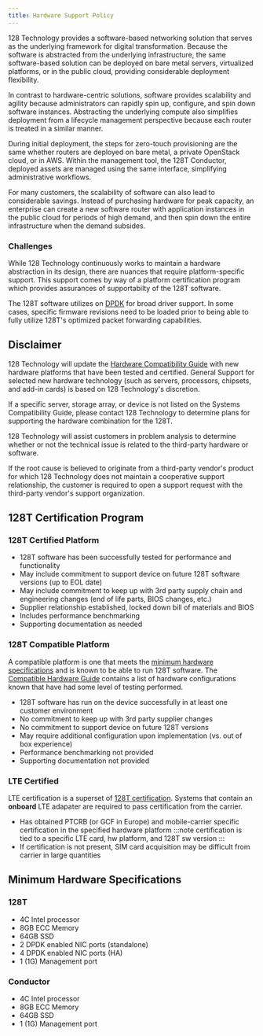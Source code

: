 ```yaml
---
title: Hardware Support Policy
---
```


128 Technology provides a software-based networking solution that serves as the underlying framework for digital transformation. Because the software is abstracted from the underlying infrastructure, the same software-based solution can be deployed on bare metal servers, virtualized platforms, or in the public cloud, providing considerable deployment flexibility.

In contrast to hardware-centric solutions, software provides scalability and agility because administrators can rapidly spin up, configure, and spin down software instances. Abstracting the underlying compute also simplifies deployment from a lifecycle management perspective because each router is treated in a similar manner.

During initial deployment, the steps for zero-touch provisioning are the same whether routers are deployed on bare metal, a private OpenStack cloud, or in AWS. Within the management tool, the 128T Conductor, deployed assets are managed using the same interface, simplifying administrative workflows.

For many customers, the scalability of software can also lead to considerable savings. Instead of purchasing hardware for peak capacity, an enterprise can create a new software router with application instances in the public cloud for periods of high demand, and then spin down the entire infrastructure when the demand subsides.

### Challenges

While 128 Technology continuously works to maintain a hardware abstraction in its design, there are nuances that require platform-specific support. This support comes by way of a platform certification program which provides assurances of supportabilty of the 128T software.

The 128T software utilizes on [DPDK](https://www.dpdk.org) for broad driver support. In some cases, specific firmware revisions need to be loaded prior to being able to fully utilize 128T's optimized packet forwarding capabilities.

## Disclaimer

128 Technology will update the [Hardware Compatibility Guide](marisa.please.provide) with new hardware platforms that have been tested and certified. General Support for selected new hardware technology (such as servers, processors, chipsets, and add-in cards) is based on 128 Technology's discretion.

If a specific server, storage array, or device is not listed on the Systems Compatibility Guide, please contact 128 Technology to determine plans for supporting the hardware combination for the 128T.

128 Technology will assist customers in problem analysis to determine whether or not the technical issue is related to the third-party hardware or software.

If the root cause is believed to originate from a third-party vendor's product for which 128 Technology does not maintain a cooperative support relationship, the customer is required to open a support request with the third-party vendor's support organization.

## 128T Certification Program

### 128T Certified Platform

* 128T software has been successfully tested for performance and functionality
* May include commitment to support device on future 128T software versions (up to EOL date)
* May include commitment to keep up with 3rd party supply chain and engineering changes (end of life parts, BIOS changes, etc.)
* Supplier relationship established, locked down bill of materials and BIOS
* Includes performance benchmarking
* Supporting documentation as needed

### 128T Compatible Platform

A compatible platform is one that meets the [minimum hardware specifications](#minimum-hardware-specifications) and is known to be able to run 128T software. The [Compatible Hardware Guide](marisa.please.provide) contains a list of hardware configurations known that have had some level of testing performed.

* 128T software has run on the device successfully in at least one customer environment
* No commitment to keep up with 3rd party supplier changes
* No commitment to support device on future 128T versions
* May require additional configuration upon implementation (vs. out of box experience)
* Performance benchmarking not provided
* Supporting documentation not provided

### LTE Certified

LTE certification is a superset of [128T certification](#128t-certified-platform). Systems that contain an **onboard** LTE adapater are required to pass certification from the carrier.

* Has obtained PTCRB (or GCF in Europe) and mobile-carrier specific certification in the specified hardware platform
:::note
certification is tied to a specific LTE card, hw platform, and 128T sw version
:::
* If certification is not present, SIM card acquisition may be difficult from carrier in large quantities

## Minimum Hardware Specifications

### 128T

* 4C Intel processor
* 8GB ECC Memory
* 64GB SSD
* 2 DPDK enabled NIC ports (standalone)
* 4 DPDK enabled NIC ports (HA)
* 1 (1G) Management port

### Conductor

* 4C Intel processor
* 8GB ECC Memory
* 64GB SSD
* 1 (1G) Management port